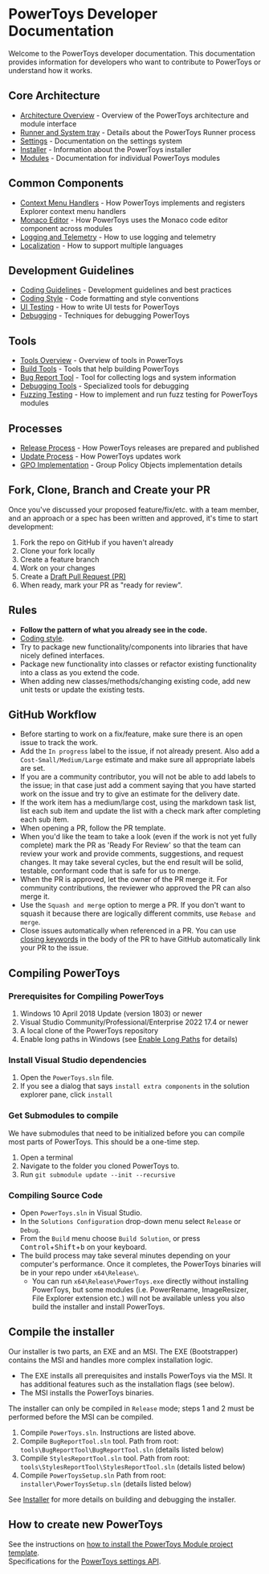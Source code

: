 # PowerToys Developer Documentation

Welcome to the PowerToys developer documentation. This documentation provides information for developers who want to contribute to PowerToys or understand how it works.

## Core Architecture

- [Architecture Overview](core/architecture.md) - Overview of the PowerToys architecture and module interface
- [Runner and System tray](core/runner.md) - Details about the PowerToys Runner process
- [Settings](core/settings/readme.md) - Documentation on the settings system
- [Installer](core/installer.md) - Information about the PowerToys installer
- [Modules](modules/readme.md) - Documentation for individual PowerToys modules

## Common Components

- [Context Menu Handlers](common/context-menus.md) - How PowerToys implements and registers Explorer context menu handlers
- [Monaco Editor](common/monaco-editor.md) - How PowerToys uses the Monaco code editor component across modules
- [Logging and Telemetry](development/logging.md) - How to use logging and telemetry
- [Localization](development/localization.md) - How to support multiple languages

## Development Guidelines

- [Coding Guidelines](development/guidelines.md) - Development guidelines and best practices
- [Coding Style](development/style.md) - Code formatting and style conventions
- [UI Testing](development/ui-tests.md) - How to write UI tests for PowerToys
- [Debugging](development/debugging.md) - Techniques for debugging PowerToys

## Tools

- [Tools Overview](tools/readme.md) - Overview of tools in PowerToys
- [Build Tools](tools/build-tools.md) - Tools that help building PowerToys
- [Bug Report Tool](tools/bug-report-tool.md) - Tool for collecting logs and system information
- [Debugging Tools](tools/debugging-tools.md) - Specialized tools for debugging
- [Fuzzing Testing](tools/fuzzingtesting.md) - How to implement and run fuzz testing for PowerToys modules

## Processes

- [Release Process](processes/release-process.md) - How PowerToys releases are prepared and published
- [Update Process](processes/update-process.md) - How PowerToys updates work
- [GPO Implementation](processes/gpo.md) - Group Policy Objects implementation details

## Fork, Clone, Branch and Create your PR

Once you've discussed your proposed feature/fix/etc. with a team member, and an approach or a spec has been written and approved, it's time to start development:

1. Fork the repo on GitHub if you haven't already
1. Clone your fork locally
1. Create a feature branch
1. Work on your changes
1. Create a [Draft Pull Request (PR)](https://github.blog/2019-02-14-introducing-draft-pull-requests/)
1. When ready, mark your PR as "ready for review".

## Rules

- **Follow the pattern of what you already see in the code.**
- [Coding style](style.md).
- Try to package new functionality/components into libraries that have nicely defined interfaces.
- Package new functionality into classes or refactor existing functionality into a class as you extend the code.
- When adding new classes/methods/changing existing code, add new unit tests or update the existing tests.

## GitHub Workflow

- Before starting to work on a fix/feature, make sure there is an open issue to track the work.
- Add the `In progress` label to the issue, if not already present. Also add a `Cost-Small/Medium/Large` estimate and make sure all appropriate labels are set.
- If you are a community contributor, you will not be able to add labels to the issue; in that case just add a comment saying that you have started work on the issue and try to give an estimate for the delivery date.
- If the work item has a medium/large cost, using the markdown task list, list each sub item and update the list with a check mark after completing each sub item.
- When opening a PR, follow the PR template.
- When you'd like the team to take a look (even if the work is not yet fully complete) mark the PR as 'Ready For Review' so that the team can review your work and provide comments, suggestions, and request changes. It may take several cycles, but the end result will be solid, testable, conformant code that is safe for us to merge.
- When the PR is approved, let the owner of the PR merge it. For community contributions, the reviewer who approved the PR can also merge it.
- Use the `Squash and merge` option to merge a PR. If you don't want to squash it because there are logically different commits, use `Rebase and merge`.
- Close issues automatically when referenced in a PR. You can use [closing keywords](https://docs.github.com/en/issues/tracking-your-work-with-issues/using-issues/linking-a-pull-request-to-an-issue#linking-a-pull-request-to-an-issue-using-a-keyword) in the body of the PR to have GitHub automatically link your PR to the issue.

## Compiling PowerToys

### Prerequisites for Compiling PowerToys

1. Windows 10 April 2018 Update (version 1803) or newer
1. Visual Studio Community/Professional/Enterprise 2022 17.4 or newer
1. A local clone of the PowerToys repository
1. Enable long paths in Windows (see [Enable Long Paths](https://docs.microsoft.com/windows/win32/fileio/maximum-file-path-limitation#enabling-long-paths-in-windows-10-version-1607-and-later) for details)

### Install Visual Studio dependencies

1. Open the `PowerToys.sln` file.
1. If you see a dialog that says `install extra components` in the solution explorer pane, click `install`

### Get Submodules to compile

We have submodules that need to be initialized before you can compile most parts of PowerToys.  This should be a one-time step.

1. Open a terminal
1. Navigate to the folder you cloned PowerToys to.
1. Run `git submodule update --init --recursive`

### Compiling Source Code

- Open `PowerToys.sln` in Visual Studio.
- In the `Solutions Configuration` drop-down menu select `Release` or `Debug`.
- From the `Build` menu choose `Build Solution`, or press <kbd>Control</kbd>+<kbd>Shift</kbd>+<kbd>b</kbd> on your keyboard.
- The build process may take several minutes depending on your computer's performance. Once it completes, the PowerToys binaries will be in your repo under `x64\Release\`.
    - You can run `x64\Release\PowerToys.exe` directly without installing PowerToys, but some modules (i.e. PowerRename, ImageResizer, File Explorer extension etc.) will not be available unless you also build the installer and install PowerToys.

## Compile the installer

Our installer is two parts, an EXE and an MSI.  The EXE (Bootstrapper) contains the MSI and handles more complex installation logic. 
- The EXE installs all prerequisites and installs PowerToys via the MSI. It has additional features such as the installation flags (see below).
- The MSI installs the PowerToys binaries.

The installer can only be compiled in `Release` mode; steps 1 and 2 must be performed before the MSI can be compiled.

1. Compile `PowerToys.sln`. Instructions are listed above.
1. Compile `BugReportTool.sln` tool. Path from root: `tools\BugReportTool\BugReportTool.sln` (details listed below)
1. Compile `StylesReportTool.sln` tool. Path from root: `tools\StylesReportTool\StylesReportTool.sln` (details listed below)
1. Compile `PowerToysSetup.sln` Path from root: `installer\PowerToysSetup.sln` (details listed below)

See [Installer](core/installer.md) for more details on building and debugging the installer.

## How to create new PowerToys

See the instructions on [how to install the PowerToys Module project template](/tools/project_template). <br />
Specifications for the [PowerToys settings API](core/settings/readme.md).
